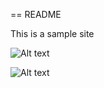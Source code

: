 == README

This is a sample site

![Alt text](/assets/images/eps1.png?raw=true "eps1")

![Alt text](/assets/images/eps2.png?raw=true "eps2")
